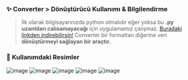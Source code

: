 ### ✨ Converter > Dönüştürücü Kullanımı & Bilgilendirme

> İlk olarak bilgisayarınızda python olmalıdır eğer yoksa bu __.py uzantıları calısamayacağı__ için uygulamamız çalışmaz. [Buradaki linkden indirebilirsin!](https://www.python.org/)
> Converter bir formattan diğerine veri __dönüştürmeyi sağlayan bir araçtır.__

### 🎀 Kullanımdaki Resimler

![image](https://github.com/Nemtycim/tkinter_donusturucu/assets/101521169/a2abb30a-6e77-44a6-9474-7017547b8258)
![image](https://github.com/Nemtycim/tkinter_donusturucu/assets/101521169/ba692355-0585-46a2-88e3-1bbee3b4fc99)
![image](https://github.com/Nemtycim/tkinter_donusturucu/assets/101521169/b1c0a079-d753-4124-b995-b81ce7be370f)
![image](https://github.com/Nemtycim/tkinter_donusturucu/assets/101521169/7c2d1215-32bd-45dd-9272-716377a3ac7d)
![image](https://github.com/Nemtycim/tkinter_donusturucu/assets/101521169/c90d71c0-d519-451a-a7cf-8abb722375e2)
